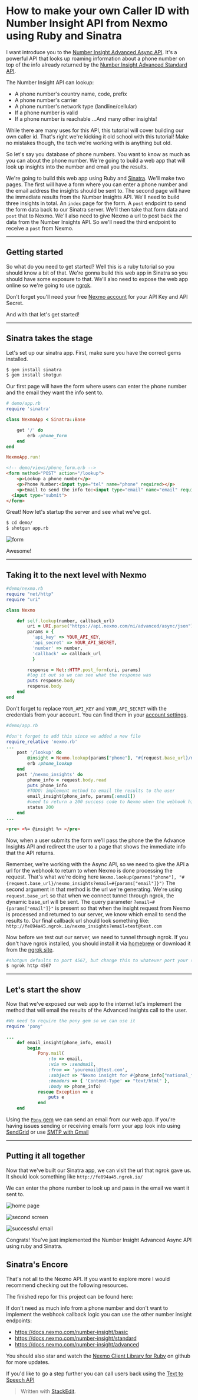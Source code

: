 # How to make your own Caller ID with Number Insight API from Nexmo using Ruby and Sinatra

I want introduce you to the [Number Insight Advanced Async API](https://docs.nexmo.com/number-insight/advanced-async). It's a powerful API that looks up roaming information about a phone number on top of the info already returned by the [Number Insight Advanced Standard API](https://docs.nexmo.com/number-insight/standard).

The Number Insight API can lookup:
- A phone number's country name, code, prefix
- A phone number's carrier
- A phone number's network type (landline/cellular)
- If a phone number is valid
- If a phone number is reachable
...And many other insights!

While there are many uses for this API, this tutorial will cover building our own caller id. That's right we're kicking it old school with this tutorial! Make no mistakes though, the tech we're working with is anything but old.

So let's say you database of phone numbers. You want to know as much as you can about the phone number. We're going to build a web app that will look up insights into the number and email you the results.

We're going to build this web app using Ruby and [Sinatra](http://www.sinatrarb.com/). We'll make two pages. The first will have a form where you can enter a phone number and the email address the insights should be sent to. The second page will have the immediate results from the Number Insights API. We'll need to build three insights in total. An `index` page for the form. A `post` endpoint to send the form data back to our Sinatra server. We'll then take that form data and `post` that to Nexmo. We'll also need to give Nexmo a url to post back the data from the Number Insights API. So we'll need the third endpoint to receive a `post` from Nexmo.

---

## Getting started

So what do you need to get started? Well this is a ruby tutorial so you should know a bit of that. We're gonna build this web app in Sinatra so you should have some exposure to that. We'll also need to expose the web app online so we're going to use [ngrok](https://ngrok.com/).

Don't forget you'll need your free [Nexmo account](https://dashboard.nexmo.com/sign-up) for your API Key and API Secret.

And with that let's get started!

---

## Sinatra takes the stage

Let's set up our sinatra app. First, make sure you have the correct gems installed.

```bash
$ gem install sinatra
$ gem install shotgun
```

Our first page will have the form where users can enter the phone number and the email they want the info sent to.

```ruby
# demo/app.rb
require 'sinatra'

class NexmoApp < Sinatra::Base

	get '/' do
		erb :phone_form
	end
end

NexmoApp.run!
```

```html
<!-- demo/views/phone_form.erb -->
<form method="POST" action="/lookup">
	<p>Lookup a phone number</p>
  	<p>Phone Number:<input type="tel" name="phone" required></p>
  	<p>Email to send the info to:<input type="email" name="email" required></p>
  <input type="submit">
</form>
```

Great! Now let's startup the server and see what we've got.

```bash
$ cd demo/
$ shotgun app.rb
```

![form](http://imgur.com/fNGadxl.png)

Awesome!

---

## Taking it to the next level with Nexmo

```ruby
#demo/nexmo.rb
require "net/http"
require "uri"

class Nexmo

	def self.lookup(number, callback_url)
		uri = URI.parse("https://api.nexmo.com/ni/advanced/async/json")
		params = {
		  'api_key' => YOUR_API_KEY,
		  'api_secret' => YOUR_API_SECRET,
		  'number' => number,
		  'callback' => callback_url
		  }

		response = Net::HTTP.post_form(uri, params)
		#log it out so we can see what the response was
		puts response.body
		response.body
	end
end
```
Don't forget to replace `YOUR_API_KEY` and `YOUR_API_SECRET` with the credentials from your account. You can find them in your [account settings](https://dashboard.nexmo.com/settings).

```ruby
#demo/app.rb

#don't forget to add this since we added a new file
require_relative 'nexmo.rb'
...	
	post '/lookup' do
		@insight = Nexmo.lookup(params["phone"], "#{request.base_url}/nexmo_insights?email=#{params["email"]}")
		erb	:phone_lookup
	end
	post '/nexmo_insights' do
		phone_info = request.body.read
		puts phone_info
		#TODO: implement method to email the results to the user
		email_insight(phone_info, params[:email])
		#need to return a 200 success code to Nexmo when the webhook hits our endpoint
		status 200
	end
...
```

```html
<pre> <%= @insight %> </pre>
```

Now, when a user submits the form we'll pass the phone the the Advance Insights API and redirect the user to a page that shows the immediate info that the API returns.

Remember, we're working with the Async API, so we need to give the API a url for the webhook to return to when Nexmo is done processing the request. That's what we're doing here `Nexmo.lookup(params["phone"], "#{request.base_url}/nexmo_insights?email=#{params["email"]}")` The second argument in that method is the url we're generating. We're using `request.base_url` so that when we connect tunnel through ngrok, the dynamic base_url will be sent. The query parameter `?email=#{params["email"]}"` is present so that when the insight request from Nexmo is processed and returned to our server, we know which email to send the results to. Our final callback url should look something like: `http://fe894a45.ngrok.io/nexmo_insights?email=test@test.com`

Now before we test out our server, we need to tunnel through ngrok. If you don't have ngrok installed, you should install it via [homebrew](http://brew.sh/) or download it from the [ngrok site](https://ngrok.com/).

```bash
#shotgun defaults to port 4567, but change this to whatever port your server is on
$ ngrok http 4567
```

---

## Let's start the show

Now that we've exposed our web app to the internet let's implement the method that will email the results of the Advanced Insights call to the user. 

```ruby
#We need to require the pony gem so we can use it
require 'pony'

...
	def email_insight(phone_info, email)
		begin
			Pony.mail(
				:to => email, 
				:via => :sendmail,
				:from => 'youremail@test.com', 
				:subject => "Nexmo insight for #{phone_info["national_format_number"]}",
				:headers => { 'Content-Type' => "text/html" },
				:body => phone_info)
			rescue Exception => e
				puts e
			end
	end
```

Using the [`Pony` gem](https://github.com/benprew/pony) we can send an email from our web app. If you're having issues sending or receiving emails form your app look into using [SendGrid](https://larry-price.com/blog/2014/07/08/sending-emails-with-pony-and-sendgrid) or use [SMTP with Gmail](http://deonheyns.com/posts/a-journey-on-sending-emails-the-pony-gem/)

---

## Putting it all together

Now that we've built our Sinatra app, we can visit the url that ngrok gave us. It should look something like `http://fe894a45.ngrok.io/` 

We can enter the phone number to look up and pass in the email we want it sent to. 

![home page](http://imgur.com/MzpKQyq.png)

![second screen](http://i.imgur.com/A6M4xns.png)

![successful email](http://imgur.com/2yUEpWf.png)

Congrats! You've just implemented the Number Insight Advanced Async API using ruby and Sinatra.

## Sinatra's Encore

That's not all to the Nexmo API. If you want to explore more I would recommend checking out the following resources.

The finished repo for this project can be found here: 

If don't need as much info from a phone number and don't want to implement the webhook callback logic you can use the other number insight endpoints:
- https://docs.nexmo.com/number-insight/basic
- https://docs.nexmo.com/number-insight/standard
- https://docs.nexmo.com/number-insight/advanced

You should also star and watch the [Nexmo Client Library for Ruby](https://github.com/Nexmo/nexmo-ruby) on github for more updates.

If you'd like to go a step further you can call users back using the [Text to Speech API](https://docs.nexmo.com/voice/text-to-speech)

> Written with [StackEdit](https://stackedit.io/).

